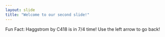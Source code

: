 ```yaml
---
layout: slide
title: "Welcome to our second slide!"
---
```

Fun Fact: Haggstrom by C418 is in 7/4 time!
Use the left arrow to go back!
